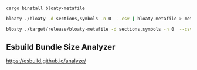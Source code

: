 ```bash

cargo binstall bloaty-metafile

bloaty ./bloaty -d sections,symbols -n 0  --csv | bloaty-metafile > meta.json

bloaty ./target/release/bloaty-metafile -d sections,symbols -n 0  --csv | bloaty-metafile --name=bloaty-metafile --lock=Cargo.lock  > meta.json
```

## Esbuild Bundle Size Analyzer

https://esbuild.github.io/analyze/